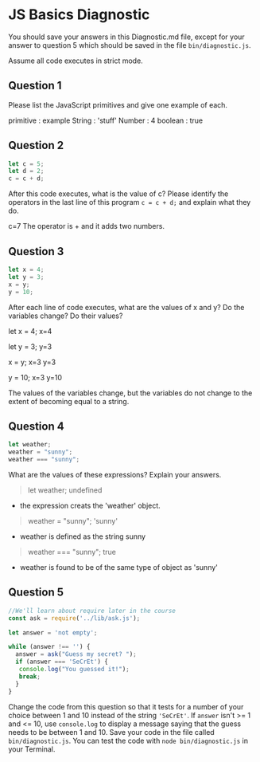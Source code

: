 # JS Basics Diagnostic

You should save your answers in this Diagnostic.md file, except for your answer to
question 5 which should be saved in the file `bin/diagnostic.js`.

Assume all code executes in strict mode.

## Question 1

Please list the JavaScript primitives and give one example of each.

primitive : example
String : 'stuff'
Number : 4
boolean : true


## Question 2

```js
let c = 5;
let d = 2;
c = c + d;

```

After this code executes, what is the value of c?  Please identify the operators in the last line of this program `c = c + d;` and explain what they do.

c=7
The operator is + and it adds two numbers.


## Question 3

```js
let x = 4;
let y = 3;
x = y;
y = 10;
```

After each line of code executes, what are the values of x and y?  Do the variables change?  Do their values?

<!-- solution below -->
let x = 4;
x=4

let y = 3;
y=3

x = y;
x=3
y=3

y = 10;
x=3
y=10

The values of the variables change, but the variables do not change to the extent of becoming equal to a string.



## Question 4

```js
let weather;
weather = "sunny";
weather === "sunny";
```

What are the values of these expressions?  Explain your answers.

> let weather;
undefined
- the expression creats the 'weather' object.

> weather = "sunny";
'sunny'
- weather is defined as the string sunny

> weather === "sunny";
true
- weather is found to be of the same type of object as 'sunny'


## Question 5

```js
//We'll learn about require later in the course
const ask = require('../lib/ask.js');

let answer = 'not empty';

while (answer !== '') {
  answer = ask("Guess my secret? ");
  if (answer === 'SeCrEt') {
   console.log("You guessed it!");
   break;
  }
}
```

Change the code from this question so that it tests for a number of your choice
between 1 and 10 instead of the string `'SeCrEt'`.  If `answer` isn't >= 1 and
<= 10, use `console.log` to display a message saying that the guess needs to
be between 1 and 10.  Save your code in the file called `bin/diagnostic.js`.
You can test the code with `node bin/diagnostic.js` in your Terminal.
